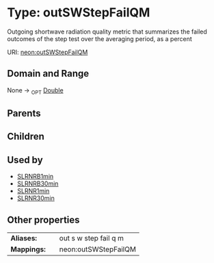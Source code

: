 
# Type: outSWStepFailQM


Outgoing shortwave radiation quality metric that summarizes the failed outcomes of the step test over the averaging period, as a percent

URI: [neon:outSWStepFailQM](https://data.neonscience.org/outSWStepFailQM)


## Domain and Range

None ->  <sub>OPT</sub> [Double](types/Double.md)

## Parents


## Children


## Used by

 * [SLRNRB1min](SLRNRB1min.md)
 * [SLRNRB30min](SLRNRB30min.md)
 * [SLRNR1min](SLRNR1min.md)
 * [SLRNR30min](SLRNR30min.md)

## Other properties

|  |  |  |
| --- | --- | --- |
| **Aliases:** | | out s w step fail q m |
| **Mappings:** | | neon:outSWStepFailQM |

